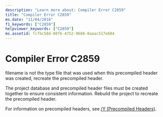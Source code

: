 ```yaml
---
description: "Learn more about: Compiler Error C2859"
title: "Compiler Error C2859"
ms.date: "11/04/2016"
f1_keywords: ["C2859"]
helpviewer_keywords: ["C2859"]
ms.assetid: fcfbc58d-08f6-4752-9688-8aaac517e684
---
```

# Compiler Error C2859

filename is not the type file that was used when this precompiled header was created, recreate the precompiled header.

The project database and precompiled header files must be created together to ensure consistent information. Rebuild the project to recreate the precompiled header.

For information on precompiled headers, see [/Y (Precompiled Headers)](../../build/reference/y-precompiled-headers.md).
